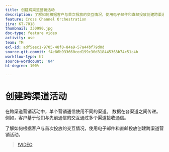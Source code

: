 ```yaml
---
title: 创建跨渠道营销活动
description: 了解如何根据客户与首次投放的交互情况，使用电子邮件和直邮投放创建跨渠道营销活动。
feature: Cross Channel Orchestration
jira: KT-7018
thumbnail: 330990.jpg
doc-type: feature video
activity: use
team: TM
exl-id: adf5eec1-9705-48f0-84a9-57a44bf79d0d
source-git-commit: f4e86b933660ced199c30d318445363b74c51c4b
workflow-type: ht
source-wordcount: '84'
ht-degree: 100%

---
```


# 创建跨渠道活动

在跨渠道营销活动中，单个营销通信使用不同的渠道。 数据在各渠道之间传递。 例如，客户基于他们与先前通信的交互通过多个渠道接收通信。

了解如何根据客户与首次投放的交互情况，使用电子邮件和直邮投放创建跨渠道营销活动。

>[!VIDEO](https://video.tv.adobe.com/v/330990?quality=12&learn=on)
